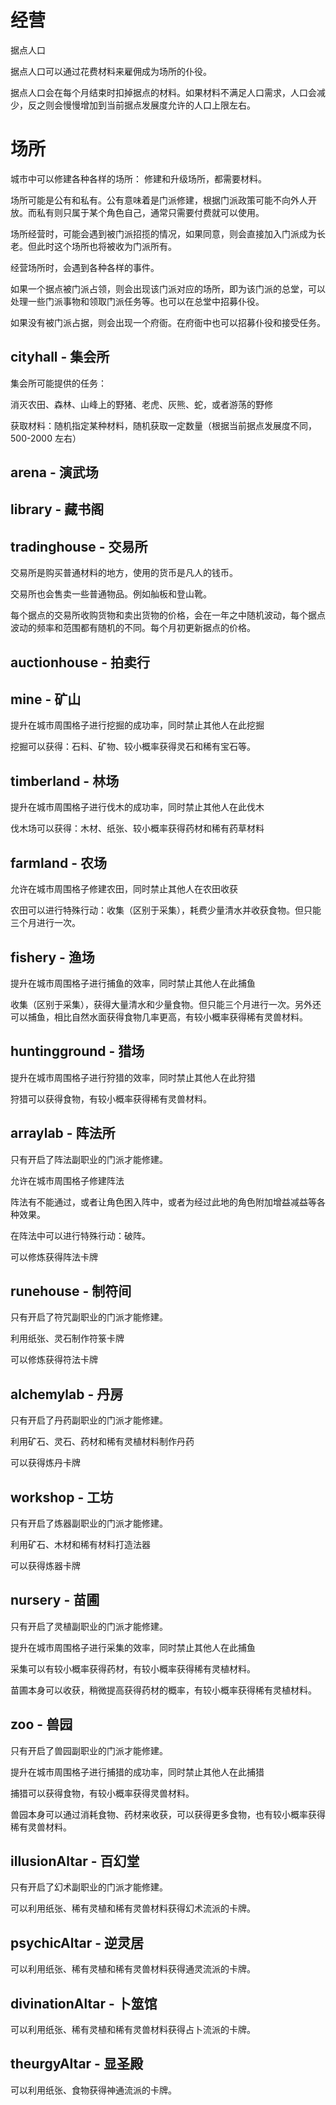 # 经营

据点人口

据点人口可以通过花费材料来雇佣成为场所的仆役。

据点人口会在每个月结束时扣掉据点的材料。如果材料不满足人口需求，人口会减少，反之则会慢慢增加到当前据点发展度允许的人口上限左右。

# 场所

城市中可以修建各种各样的场所：
修建和升级场所，都需要材料。

场所可能是公有和私有。公有意味着是门派修建，根据门派政策可能不向外人开放。而私有则只属于某个角色自己，通常只需要付费就可以使用。

场所经营时，可能会遇到被门派招揽的情况，如果同意，则会直接加入门派成为长老。但此时这个场所也将被收为门派所有。

经营场所时，会遇到各种各样的事件。

如果一个据点被门派占领，则会出现该门派对应的场所，即为该门派的总堂，可以处理一些门派事物和领取门派任务等。也可以在总堂中招募仆役。

如果没有被门派占据，则会出现一个府衙。在府衙中也可以招募仆役和接受任务。

## cityhall - 集会所

集会所可能提供的任务：

消灭农田、森林、山峰上的野猪、老虎、灰熊、蛇，或者游荡的野修

获取材料：随机指定某种材料，随机获取一定数量（根据当前据点发展度不同，500-2000 左右）

## arena - 演武场

## library - 藏书阁

## tradinghouse - 交易所

交易所是购买普通材料的地方，使用的货币是凡人的钱币。

交易所也会售卖一些普通物品。例如舢板和登山靴。

每个据点的交易所收购货物和卖出货物的价格，会在一年之中随机波动，每个据点波动的频率和范围都有随机的不同。每个月初更新据点的价格。

## auctionhouse - 拍卖行

## mine - 矿山

提升在城市周围格子进行挖掘的成功率，同时禁止其他人在此挖掘

挖掘可以获得：石料、矿物、较小概率获得灵石和稀有宝石等。

## timberland - 林场

提升在城市周围格子进行伐木的成功率，同时禁止其他人在此伐木

伐木场可以获得：木材、纸张、较小概率获得药材和稀有药草材料

## farmland - 农场

允许在城市周围格子修建农田，同时禁止其他人在农田收获

农田可以进行特殊行动：收集（区别于采集），耗费少量清水并收获食物。但只能三个月进行一次。

## fishery - 渔场

提升在城市周围格子进行捕鱼的效率，同时禁止其他人在此捕鱼

收集（区别于采集），获得大量清水和少量食物。但只能三个月进行一次。另外还可以捕鱼，相比自然水面获得食物几率更高，有较小概率获得稀有灵兽材料。

## huntingground - 猎场

提升在城市周围格子进行狩猎的效率，同时禁止其他人在此狩猎

狩猎可以获得食物，有较小概率获得稀有灵兽材料。

## arraylab - 阵法所

只有开启了阵法副职业的门派才能修建。

允许在城市周围格子修建阵法

阵法有不能通过，或者让角色困入阵中，或者为经过此地的角色附加增益减益等各种效果。

在阵法中可以进行特殊行动：破阵。

可以修炼获得阵法卡牌

## runehouse - 制符间

只有开启了符咒副职业的门派才能修建。

利用纸张、灵石制作符箓卡牌

可以修炼获得符法卡牌

## alchemylab - 丹房

只有开启了丹药副职业的门派才能修建。

利用矿石、灵石、药材和稀有灵植材料制作丹药

可以获得炼丹卡牌

## workshop - 工坊

只有开启了炼器副职业的门派才能修建。

利用矿石、木材和稀有材料打造法器

可以获得炼器卡牌

## nursery - 苗圃

只有开启了灵植副职业的门派才能修建。

提升在城市周围格子进行采集的效率，同时禁止其他人在此捕鱼

采集可以有较小概率获得药材，有较小概率获得稀有灵植材料。

苗圃本身可以收获，稍微提高获得药材的概率，有较小概率获得稀有灵植材料。

## zoo - 兽园

只有开启了兽园副职业的门派才能修建。

提升在城市周围格子进行捕猎的成功率，同时禁止其他人在此捕猎

捕猎可以获得食物，有较小概率获得灵兽材料。

兽园本身可以通过消耗食物、药材来收获，可以获得更多食物，也有较小概率获得稀有灵兽材料。

## illusionAltar - 百幻堂

只有开启了幻术副职业的门派才能修建。

可以利用纸张、稀有灵植和稀有灵兽材料获得幻术流派的卡牌。

## psychicAltar - 逆灵居

可以利用纸张、稀有灵植和稀有灵兽材料获得通灵流派的卡牌。

## divinationAltar - 卜筮馆

可以利用纸张、稀有灵植和稀有灵兽材料获得占卜流派的卡牌。

## theurgyAltar - 显圣殿

可以利用纸张、食物获得神通流派的卡牌。
